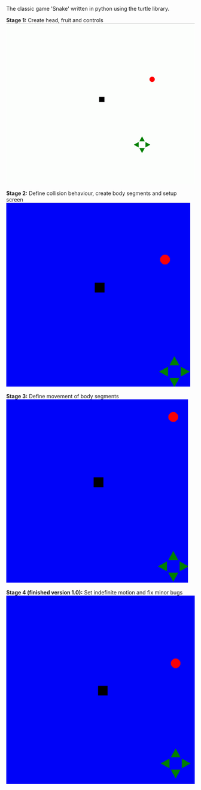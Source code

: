 The classic game 'Snake' written in python using the turtle library.

**Stage 1:**
Create head, fruit and controls
![headfruitcontrols](https://github.com/Ray-Subahri/pythonsnake/blob/main/documentation/gif%20stages/stage1_basics_create%20head%2C%20fruit%20and%20controls.gif)

**Stage 2:**
Define collision behaviour, create body segments and setup screen
![collision, body, screen](https://github.com/Ray-Subahri/pythonsnake/blob/main/documentation/gif%20stages/stage2_basics_set%20collision%20behaviour%2C%20create%20body%20and%20setup%20screen.gif)


**Stage 3:**
Define movement of body segments                                                     
![bodymovement](https://github.com/Ray-Subahri/pythonsnake/blob/main/documentation/gif%20stages/stage3_basics_set%20body%20movement.gif)

**Stage 4 (finished version 1.0):**
Set indefinite motion and fix minor bugs
![stage4](https://github.com/Ray-Subahri/pythonsnake/blob/main/documentation/gif%20stages/stage4_finished_v1_set%20indefinite%20motion%20and%20fix%20bugs.gif)
